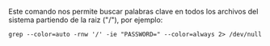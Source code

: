 Este comando nos permite buscar palabras clave en todos los archivos del sistema partiendo de la raiz ("/"), por ejemplo:

	grep --color=auto -rnw '/' -ie "PASSWORD=" --color=always 2> /dev/null

